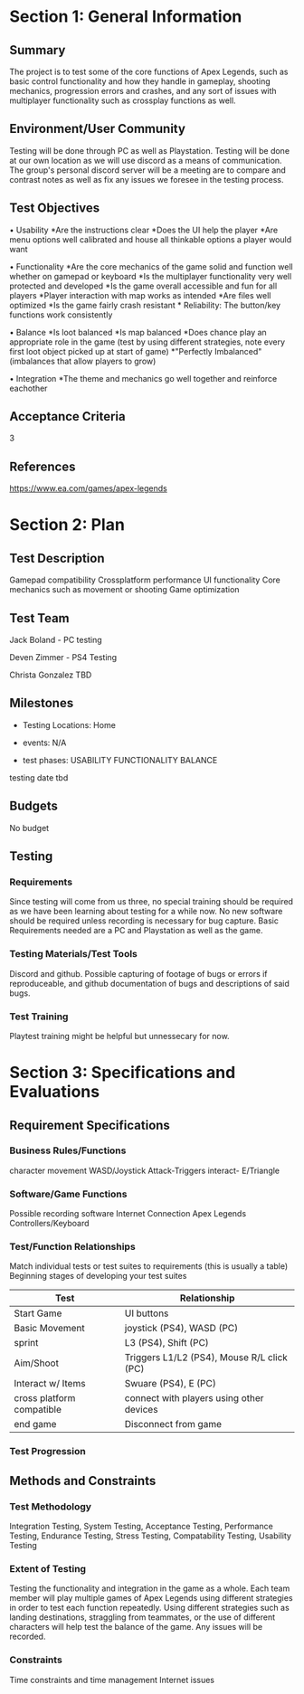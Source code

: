 # Section 1: General Information

## Summary

The project is to test some of the core functions of Apex Legends, such as basic control functionality and how they handle in gameplay, shooting mechanics, progression errors and crashes, and any sort of issues with multiplayer functionality such as crossplay functions as well.

## Environment/User Community
Testing will be done through PC as well as Playstation.
Testing will be done at our own location as we will use discord as a means
of communication. The group's personal discord server will be a meeting are to compare and contrast notes 
as well as fix any issues we foresee in the testing process.


## Test Objectives

•  Usability
    *Are the instructions clear
    *Does the UI help the player
    *Are menu options well calibrated and house all thinkable options a player would want

• Functionality
     *Are the core mechanics of the game solid and function well whether on gamepad or keyboard 
     *Is the multiplayer functionality very well protected and developed
     *Is the game overall accessible and fun for all players
     *Player interaction with map works as intended
     *Are files well optimized
     *Is the game fairly crash resistant
    * Reliability: The button/key functions work consistently
     
• Balance
    *Is loot balanced
    *Is map balanced
    *Does chance play an appropriate role in the game (test by using different strategies, note every first loot object picked up at start of game) 
    *"Perfectly Imbalanced" (imbalances that allow players to grow)
     
    
• Integration
  *The theme and mechanics go well together and reinforce eachother
  
  

## Acceptance Criteria

3

## References
https://www.ea.com/games/apex-legends

# Section 2: Plan
## Test Description

Gamepad compatibility
Crossplatform performance
UI functionality
Core mechanics such as movement or shooting
Game optimization

## Test Team

Jack Boland - 
PC testing

Deven Zimmer -
PS4 Testing

Christa Gonzalez
TBD
## Milestones

* Testing Locations: Home
* events: N/A

* test phases:
    USABILITY
    FUNCTIONALITY
    BALANCE

testing date tbd


## Budgets

No budget

## Testing
### Requirements

Since testing will come from us three, no special training should be required as we have been learning about testing for a while now. 
No new software should be required unless recording is necessary for bug capture.
Basic Requirements needed are a PC and Playstation as well as the game.

### Testing Materials/Test Tools

Discord and github.
Possible capturing of footage of bugs or errors if reproduceable, and github documentation of bugs and descriptions of said bugs.


### Test Training

Playtest training might be helpful but unnessecary for now.

# Section 3: Specifications and Evaluations

## Requirement Specifications

### Business Rules/Functions

character movement WASD/Joystick
Attack-Triggers
interact- E/Triangle

### Software/Game Functions

Possible recording software
Internet Connection 
Apex Legends
Controllers/Keyboard

### Test/Function Relationships

Match individual tests or test suites to requirements (this is usually a table)
Beginning stages of developing your test suites

| Test  | Relationship |
| ------------- | ------------- |
|Start Game | UI buttons |
| Basic Movement | joystick (PS4), WASD (PC)  |
| sprint | L3 (PS4), Shift (PC) |
| Aim/Shoot  | Triggers L1/L2 (PS4), Mouse R/L click (PC)  |
| Interact w/ Items| Swuare (PS4), E (PC) |
| cross platform compatible | connect with players using other devices |
|end game | Disconnect from game|

### Test Progression


## Methods and Constraints

### Test Methodology

Integration Testing, System Testing, Acceptance Testing, Performance Testing, Endurance Testing, Stress Testing, Compatability Testing, Usability Testing

### Extent of Testing
Testing the functionality and integration in the game as a whole.
Each team member will play multiple games of Apex Legends using different strategies in order to test each function repeatedly.
Using different strategies such as landing destinations, straggling from teammates, or the use of different characters
will help test the balance of the game. Any issues will be recorded.
### Constraints
Time constraints and time management
Internet issues
